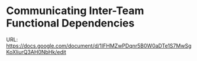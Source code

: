 # Communicating Inter-Team Functional Dependencies

URL: https://docs.google.com/document/d/1IFHMZwPDqnr5B0W0aDTe1S7MwSgKoXliurQ3AH0NbHk/edit
